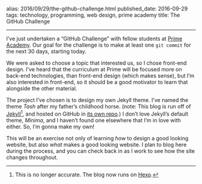 alias: 2016/09/29/the-github-challenge.html
published_date: 2016-09-29
tags: technology, programming, web design, prime academy
title: The GitHub Challenge
___

I’ve just undertaken a “GitHub Challenge” with fellow students at [Prime Academy](http://primeacademy.io). Our goal for the challenge is to make at least one `git commit` for the next 30 days, starting today.

We were asked to choose a topic that interested us, so I chose front-end design. I’ve heard that the curriculum at Prime will be focused more on back-end technologies, than front-end design (which makes sense), but I’m also interested in front-end, so it should be a good motivator to learn that alongside the other material.

The project I’ve chosen is to design my own Jekyll theme. I’ve named the theme *Tash* after my father’s childhood horse. (note: This blog is run off of [Jekyll](http://jekyllrb.com)[^1], and hosted on GitHub in [its own repo](http://github.com/hisaac/hisaac.github.io).) I don’t love Jekyll’s default theme, *Minima*, and I haven’t found one elsewhere that I’m in love with either. So, I’m gonna make my own!

This will be an exercise not only of learning *how* to design a good looking website, but also *what* makes a good looking website. I plan to blog here during the process, and you can check back in as I work to see how the site changes throughout.

[^1]:	This is no longer accurate. The blog now runs on [Hexo](http://hexo.io "Hexo").
